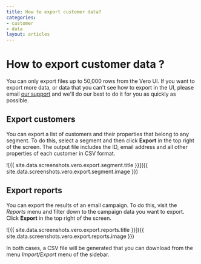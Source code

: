 ```yaml
---
title: How to export customer data?
categories:
- customer
- data
layout: articles
---
```


# How to export customer data ?

You can only export files up to 50,000 rows from the Vero UI. If you want to export more data, or data that you can't see how to export in the UI, please email [our support](support@getvero.com) and we'll do our best to do it for you as quickly as possible.

## Export customers

You can export a list of customers and their properties that belong to any segment. To do this, select a segment and then click **Export** in the top right of the screen. The output file includes the ID, email address and all other properties of each customer in CSV format.

![{{ site.data.screenshots.vero.export.segment.title }}]({{ site.data.screenshots.vero.export.segment.image }})

## Export reports

You can export the results of an email campaign. To do this, visit the *Reports* menu and filter down to the campaign data you want to export. Click **Export** in the top right of the screen.

![{{ site.data.screenshots.vero.export.reports.title }}]({{ site.data.screenshots.vero.export.reports.image }})

In both cases, a CSV file will be generated that you can download from the menu *Import/Export* menu of the sidebar.